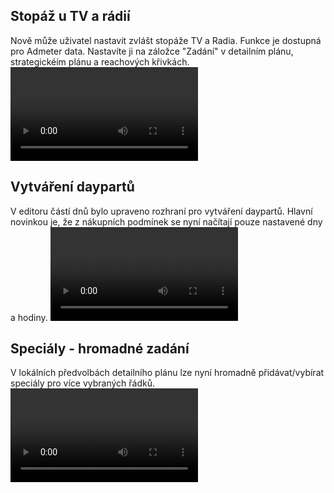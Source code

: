 ﻿---
categories: [fenix]
layout: fenix
---
## Stopáž u TV a rádií
Nově může uživatel nastavit zvlášt stopáže TV a Radia. Funkce je dostupná pro Admeter data. Nastavíte ji na záložce "Zadání" v detailním plánu, strategickéím plánu a reachových křivkách.  
<video src="{{site.url}}/data/1_stopaz.mp4" type="video/mp4" controls></video>

## Vytváření daypartů 
V editoru částí dnů bylo upraveno rozhraní pro vytváření daypartů.
Hlavní novinkou je, že z nákupních podmínek se nyní načítají pouze nastavené dny a hodiny. 
<video src="{{site.url}}/data/2_daypart.mp4" type="video/mp4" controls></video>

## Speciály - hromadné zadání 
V lokálních předvolbách detailního plánu lze nyní hromadně přidávat/vybírat speciály pro více vybraných řádků. 
<video src="{{site.url}}/data/3_special.mp4" type="video/mp4" controls></video>
